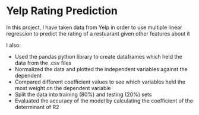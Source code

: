 # Yelp Rating Prediction
 
In this project, I have taken data from Yelp in order to use multiple linear regression to predict the rating of a restuarant given other features about it

I also:
- Used the pandas python library to create dataframes which held the data from the .csv files
- Normalized the data and plotted the independent variables against the dependent
- Compared different coefficient values to see which variables held the most weight on the dependent variable
- Split the data into training (80%) and testing (20%) sets
- Evaluated the accuracy of the model by calculating the coefficient of the determinant of R2
